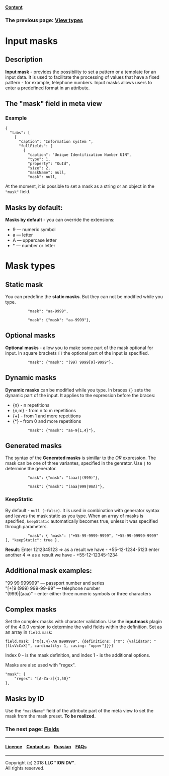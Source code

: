 #### [Content](/docs/en/index.md)

### The previous page: [View types](/docs/en/2_system_description/metadata_structure/meta_view/view_types.md)

# Input masks

## Description

**Input mask** - provides the possibility to set a pattern or a template for an input data. It is used to facilitate the processing of values that have a fixed pattern - for example, telephone numbers. Input masks allows users to enter a predefined format in an attribute.

##  The "mask" field in meta view

### Example
```
{
  "tabs": [
    {
      "caption": "Information system ",
      "fullFields": [
        {
          "caption": "Unique Identification Number UIN",
          "type": 1,
          "property": "OuId",
          "size": 2,
          "maskName": null,
          "mask": null,
```

At the moment, it is possible to set a mask as a string or an object in the `"mask"` field.

##  Masks by default:

**Masks by default** - you can override the extensions:

* 9 — numeric symbol
* a — letter
* A — uppercase letter
* \* — number or letter 

#  Mask types

## Static mask

You can predefine the **static masks**. But they can not be modified while you type. 


```
          "mask": "aa-9999",
```

```
          "mask": {"mask": "aa-9999"},
```

## Optional masks

**Optional masks** - allow you to make some part of the mask optional for input.
In square brackets `[]` the optional part of the input is specified.



```
          "mask": {"mask": "(99) 9999[9]-9999"},
```

## Dynamic masks

**Dynamic masks** can be modified while you type.
In braces `{}` sets the dynamic part of the input. It applies to the expression before the braces:

- {n} - n repetitions
- {n,m} - from n to m repetitions
- {+} - from 1 and more repetitions
- {*} - from 0 and more repetitions



```
          "mask": {"mask": "aa-9{1,4}"},
```

## Generated masks

The syntax of the **Generated masks** is simillar to the *OR* expression. The mask can be one of three variantes, specified in the genrator. Use `|` to determine the generator. 



```
          "mask": {"mask": "(aaa)|(999)"},
```

```
          "mask": {"mask": "(aaa|999|9AA)"},
```

### KeepStatic

By default - `null (~false)`. It is used in combination with generator syntax and leaves the mask static as you type. When an array of masks is specified, `keepStatic` automatically becomes true, unless it was specified through parameters.


```
          "mask": { "mask": ["+55-99-9999-9999", "+55-99-99999-9999" ], "keepStatic": true },
```

**Result**: Enter 1212345123 => as a result we have - +55-12-1234-5123 enter another 4 => as a result we have - +55-12-12345-1234

## Additional mask examples:

"99 99 999999" —  passport number and series  
"\[\+\]9 (999) 999-99-99" —  telephone number  
"(999)|(aaa)" - enter either three numeric symbols or three characters 

## Complex masks

Set the complex masks with character validation. Use the **inputmask** plagin of the 4.0.0 version to determine the valid fields within the definition.
Set as an array in `field.mask`: 


```
field.mask: ["X{1,4}-AA №999999", {definitions: {"X": {validator: "[lLvVcCxX]", cardinality: 1, casing: "upper"}}}]
```

Index 0 - is the mask definition, and index 1 - is the additional options.

Masks are also used with "regex".

```
"mask": {
    "regex": "[A-Za-z]{1,50}"
},
```

## Masks by ID

Use the `"maskName"` field of the attribute part of the meta view to set the mask from the mask preset. **To be realized.**

### The next page: [Fields](/docs/en/2_system_description/metadata_structure/meta_view/fields.md)

--------------------------------------------------------------------------  


 #### [Licence](/LICENSE) &ensp;  [Contact us](https://iondv.com) &ensp;  [Russian](/docs/ru/2_system_description/metadata_structure/meta_view/mask.md)   &ensp; [FAQs](/faqs.md)   <div><img src="https://mc.iondv.com/watch/local/docs/framework" style="position:absolute; left:-9999px;" height=1 width=1 alt="iondv metrics"></div>       



--------------------------------------------------------------------------  

Copyright (c) 2018 **LLC "ION DV"**.  
All rights reserved. 